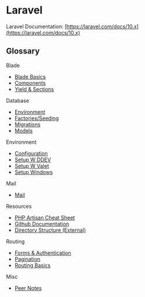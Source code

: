 # Laravel

Laravel Documentation: [https://laravel.com/docs/10.x](https://laravel.com/docs/10.x)

## Glossary

Blade  
- [Blade Basics](blade/blade.md)
- [Components](blade/components.md)
- [Yield & Sections](blade/yield-sections.md)  

Database  
- [Environment](database/environment.md)
- [Factories/Seeding](database/factories-seeding.md)
- [Migrations](database/migrations.md)
- [Models](database/models.md)  

Environment    
- [Configuration](environment/configuration.md)
- [Setup W DDEV](environment/setup-w-ddev.md)
- [Setup W Valet](environment/setup-w-valet.md)
- [Setup Windows](environment/windows-setup.md)  

Mail  
- [Mail](mail/mail.md)  

Resources  
- [PHP Artisan Cheat Sheet](resources/artisan-cheat-sheet.md)
- [Github Documentation](resources/github-documentation.md)  
- [Directory Structure (External)](https://laravel.com/docs/10.x/structure)  

Routing  
- [Forms & Authentication](database/forms-authentication.md)
- [Pagination](routing/pagination.md)
- [Routing Basics](routing/routing.md)  

Misc  
- [Peer Notes](misc/peer-notes.md)  